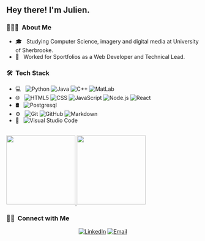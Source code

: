 <h2> Hey there! I'm Julien.</h2>

<h3> 👨🏻‍💻 &nbsp;About Me </h3>

- 🎓 &nbsp; Studying Computer Science, imagery and digital media at University of Sherbrooke.
- 💼 &nbsp; Worked for Sportfolios as a Web Developer and Technical Lead.

<h3> 🛠 &nbsp;Tech Stack</h3>

- 💻 &nbsp;
  ![Python](https://img.shields.io/badge/-Python-333333?style=flat&logo=python)
  ![Java](https://img.shields.io/badge/-Java-333333?style=flat&logo=Java&logoColor=007396)
  ![C++](https://img.shields.io/badge/-C++-333333?style=flat&logo=C%2B%2B&logoColor=00599C)
  ![MatLab](https://img.shields.io/badge/-MatLab-333333?style=flat&logo=MatLab&logoColor=00599C)
- 🌐 &nbsp;
  ![HTML5](https://img.shields.io/badge/-HTML5-333333?style=flat&logo=HTML5)
  ![CSS](https://img.shields.io/badge/-CSS-333333?style=flat&logo=CSS3&logoColor=1572B6)
  ![JavaScript](https://img.shields.io/badge/-JavaScript-333333?style=flat&logo=javascript)
  ![Node.js](https://img.shields.io/badge/-Node.js-333333?style=flat&logo=node)
  ![React](https://img.shields.io/badge/-React-333333?style=flat&logo=react)
- 🛢 &nbsp;
  ![Postgresql](https://img.shields.io/badge/-Postgresql-333333?style=flat&logo=postgresql)
- ⚙️ &nbsp;
  ![Git](https://img.shields.io/badge/-Git-333333?style=flat&logo=git)
  ![GitHub](https://img.shields.io/badge/-GitHub-333333?style=flat&logo=github)
  ![Markdown](https://img.shields.io/badge/-Markdown-333333?style=flat&logo=markdown)
- 🔧 &nbsp;
  ![Visual Studio Code](https://img.shields.io/badge/-Visual%20Studio%20Code-333333?style=flat&logo=visual-studio-code&logoColor=007ACC)

<br/>

<a href="https://github.com/julienbernat">
  <img height="180em" src="https://github-readme-stats.vercel.app/api?username=julienbernat&theme=buefy&show_icons=true" />
  <img height="180em" src="https://github-readme-stats.vercel.app/api/top-langs/?username=julienbernat&theme=buefy&layout=compact" />
</a>

<br/>

<h3> 🤝🏻 &nbsp;Connect with Me </h3>

<p align="center">
<a href="https://www.linkedin.com/in/julien-bernat-9556971b0/"><img alt="LinkedIn" src="https://img.shields.io/badge/LinkedIn-Julien%20Bernat%20-blue?style=flat-square&logo=linkedin"></a>
<a href="mailto:jul.b@outlook.com"><img alt="Email" src="https://img.shields.io/badge/Email-jul.b@outlook.com-blue?style=flat-square&logo=gmail"></a>
</p>
